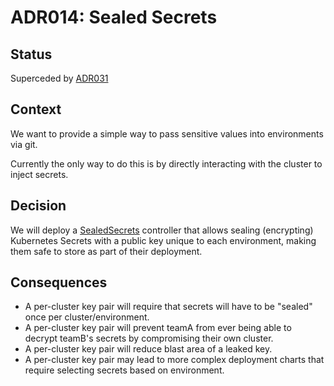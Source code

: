 # ADR014: Sealed Secrets

## Status

Superceded by [ADR031](ADR031-sealed-secrets-keys.md)

## Context

We want to provide a simple way to pass sensitive values into environments via git.

Currently the only way to do this is by directly interacting with the cluster to inject secrets.

## Decision

We will deploy a [SealedSecrets](https://github.com/bitnami-labs/sealed-secrets) controller that allows sealing (encrypting) Kubernetes Secrets with a public key unique to each environment, making them safe to store as part of their deployment.

## Consequences

* A per-cluster key pair will require that secrets will have to be "sealed" once per cluster/environment.
* A per-cluster key pair will prevent teamA from ever being able to decrypt teamB's secrets by compromising their own cluster.
* A per-cluster key pair will reduce blast area of a leaked key.
* A per-cluster key pair may lead to more complex deployment charts that require selecting secrets based on environment.
